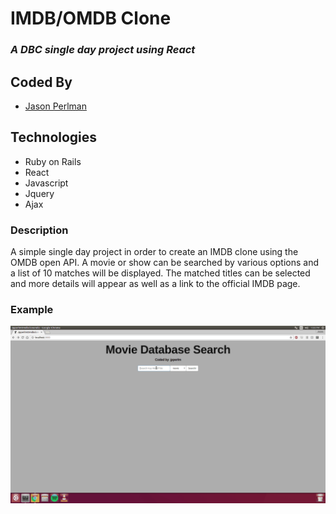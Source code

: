 # IMDB/OMDB Clone
### *A DBC single day project using React*

## Coded By
* [Jason Perlman](https://github.com/jpperlm)

## Technologies
* Ruby on Rails
* React
* Javascript
* Jquery
* Ajax

### Description
A simple single day project in order to create an IMDB clone using the OMDB open API. A movie or show can be searched by various options and a list of 10 matches will be displayed. The matched titles can be selected and more details will appear as well as a link to the official IMDB page.

### Example

![Example Of Use](/public/omdbExample.gif)

